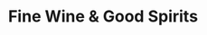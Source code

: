 ---
title: "Fine Wine & Good Spirits"
url: /plumsteadville/fine-wine-und-good-spirits/
shop: Spirituosen
---